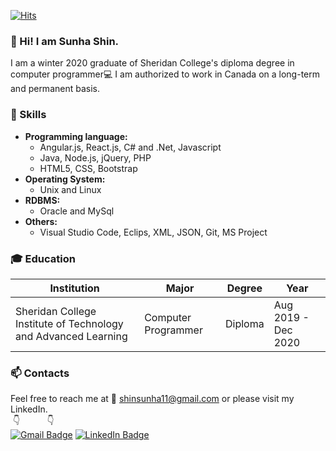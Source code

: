 [![Hits](https://hits.seeyoufarm.com/api/count/incr/badge.svg?url=https%3A%2F%2Fgithub.com%2Fsunha-shin&count_bg=%2379C83D&title_bg=%23555555&icon=&icon_color=%23E7E7E7&title=hits&edge_flat=false)](https://hits.seeyoufarm.com)
### 👋 Hi! I am Sunha Shin. ###
I am a winter 2020 graduate of Sheridan College's diploma degree in computer programmer:computer: I am authorized to work in Canada on a long-term and permanent basis.<br>


### :purple_heart: Skills ###
* **Programming language:**
     * Angular.js, React.js, C# and .Net, Javascript<br>
     * Java, Node.js, jQuery, PHP<br> 
     * HTML5, CSS, Bootstrap<br>
* **Operating System:** 
     * Unix and Linux<br>
* **RDBMS:** 
     * Oracle and MySql <br>
* **Others:** 
     * Visual Studio Code, Eclips, XML, JSON, Git, MS Project<br>


### :mortar_board: Education ###
|Institution|Major|Degree|Year|
|-----------|-----|------|----|
|Sheridan College Institute of Technology and Advanced Learning|Computer Programmer|Diploma|Aug 2019 - Dec 2020|


### :mailbox: Contacts ###

Feel free to reach me at :e-mail: shinsunha11@gmail.com or please visit my LinkedIn. <br>
&nbsp;:point_down:&nbsp;&nbsp;&nbsp;&nbsp;&nbsp;&nbsp;&nbsp;&nbsp;&nbsp;&nbsp;
:point_down:&nbsp;&nbsp;&nbsp;&nbsp;&nbsp;&nbsp;<br>
[![Gmail Badge](https://img.shields.io/badge/Gmail-D14836?style=flat-square&logo=Gmail&logoColor=white)](mailto:shinsunha11@gmail.com)
[![LinkedIn Badge](http://img.shields.io/badge/-LinkedIn-0072b1?style=flat&logo=linkedin&link=https://www.linkedin.com/in/sunha-shin/)](https://www.linkedin.com/in/sunha-shin/)
<br>
<!--
**sunha-shin/sunha-shin** is a ✨ _special_ ✨ repository because its `README.md` (this file) appears on your GitHub profile.

Here are some ideas to get you started:

- 🔭 I’m currently working on ...
- 🌱 I’m currently learning ...
- 👯 I’m looking to collaborate on ...
- 🤔 I’m looking for help with ...
- 💬 Ask me about ...
- 📫 How to reach me: ...
- 😄 Pronouns: ...
- ⚡ Fun fact: ...
[![Gmail Badge](https://img.shields.io/badge/Gmail-D14836?style=for-the-badge&logo=gmail&logoColor=white)](mailto:shinsunha11@gmail.com)<br>
-->

